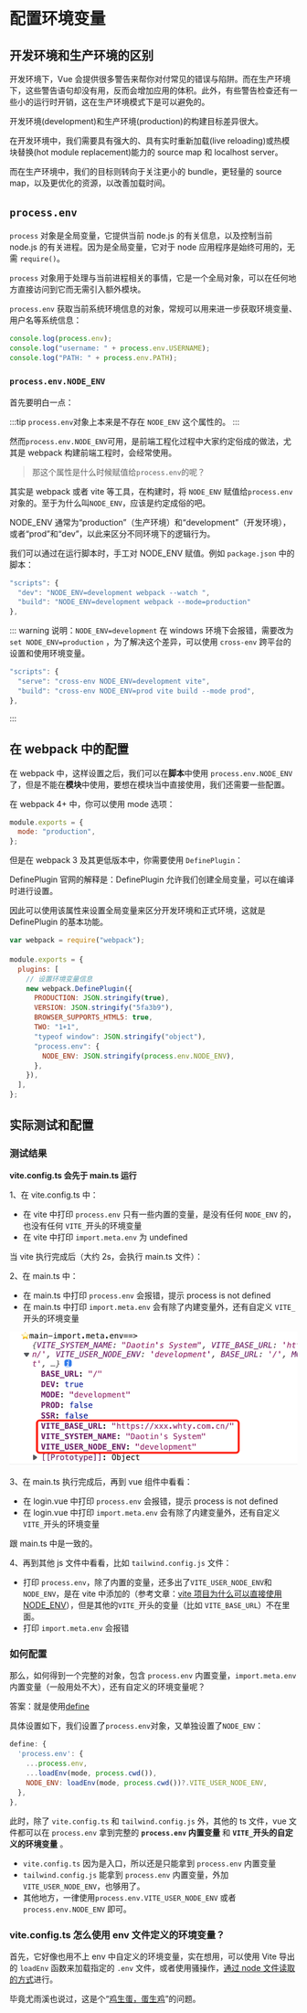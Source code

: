 # 配置环境变量

## 开发环境和生产环境的区别

开发环境下，Vue 会提供很多警告来帮你对付常见的错误与陷阱。而在生产环境下，这些警告语句却没有用，反而会增加应用的体积。此外，有些警告检查还有一些小的运行时开销，这在生产环境模式下是可以避免的。

开发环境(development)和生产环境(production)的构建目标差异很大。

在开发环境中，我们需要具有强大的、具有实时重新加载(live reloading)或热模块替换(hot module replacement)能力的 source map 和 localhost server。

而在生产环境中，我们的目标则转向于关注更小的 bundle，更轻量的 source map，以及更优化的资源，以改善加载时间。

## `process.env`

`process` 对象是全局变量，它提供当前 node.js 的有关信息，以及控制当前 node.js 的有关进程。因为是全局变量，它对于 node 应用程序是始终可用的，无需 `require()`。

`process` 对象用于处理与当前进程相关的事情，它是一个全局对象，可以在任何地方直接访问到它而无需引入额外模块。

`process.env` 获取当前系统环境信息的对象，常规可以用来进一步获取环境变量、用户名等系统信息：

```js
console.log(process.env);
console.log("username: " + process.env.USERNAME);
console.log("PATH: " + process.env.PATH);
```

### `process.env.NODE_ENV`

首先要明白一点：

:::tip
`process.env`对象上本来是不存在 `NODE_ENV` 这个属性的。
:::

然而`process.env.NODE_ENV`可用，是前端工程化过程中大家约定俗成的做法，尤其是 webpack 构建前端工程时，会经常使用。

> 那这个属性是什么时候赋值给`process.env`的呢？

其实是 webpack 或者 vite 等工具，在构建时，将 `NODE_ENV` 赋值给`process.env`对象的。至于为什么叫`NODE_ENV`，应该是约定成俗的吧。

NODE_ENV 通常为“production”（生产环境）和“development”（开发环境），或者“prod”和“dev”，以此来区分不同环境下的逻辑行为。

我们可以通过在运行脚本时，手工对 NODE_ENV 赋值。例如 `package.json` 中的脚本：

```js
"scripts": {
  "dev": "NODE_ENV=development webpack --watch ",
  "build": "NODE_ENV=development webpack --mode=production"
},
```

::: warning
说明：`NODE_ENV=development` 在 windows 环境下会报错，需要改为 `set NODE_ENV=production` ，为了解决这个差异，可以使用 `cross-env` 跨平台的设置和使用环境变量。

```js
"scripts": {
  "serve": "cross-env NODE_ENV=development vite",
  "build": "cross-env NODE_ENV=prod vite build --mode prod",
},
```

:::

## 在 webpack 中的配置

在 webpack 中，这样设置之后，我们可以在**脚本**中使用 `process.env.NODE_ENV` 了，但是不能在**模块**中使用，要想在模块当中直接使用，我们还需要一些配置。

在 webpack 4+ 中，你可以使用 mode 选项：

```js
module.exports = {
  mode: "production",
};
```

但是在 webpack 3 及其更低版本中，你需要使用 `DefinePlugin`：

DefinePlugin 官网的解释是：DefinePlugin 允许我们创建全局变量，可以在编译时进行设置。

因此可以使用该属性来设置全局变量来区分开发环境和正式环境，这就是 DefinePlugin 的基本功能。

```js
var webpack = require("webpack");

module.exports = {
  plugins: [
    // 设置环境变量信息
    new webpack.DefinePlugin({
      PRODUCTION: JSON.stringify(true),
      VERSION: JSON.stringify("5fa3b9"),
      BROWSER_SUPPORTS_HTML5: true,
      TWO: "1+1",
      "typeof window": JSON.stringify("object"),
      "process.env": {
        NODE_ENV: JSON.stringify(process.env.NODE_ENV),
      },
    }),
  ],
};
```

## 实际测试和配置

### 测试结果

**vite.config.ts 会先于 main.ts 运行**

1、在 vite.config.ts 中：

- 在 vite 中打印 `process.env` 只有一些内置的变量，是没有任何 `NODE_ENV` 的，也没有任何 `VITE_`开头的环境变量
- 在 vite 中打印 `import.meta.env` 为 undefined

当 vite 执行完成后（大约 2s，会执行 main.ts 文件）：

2、在 main.ts 中：

- 在 main.ts 中打印 `process.env` 会报错，提示 process is not defined
- 在 main.ts 中打印 `import.meta.env` 会有除了内建变量外，还有自定义 `VITE_`开头的环境变量

![](./images/env-1.png)

3、在 main.ts 执行完成后，再到 vue 组件中看看：

- 在 login.vue 中打印 `process.env` 会报错，提示 process is not defined
- 在 login.vue 中打印 `import.meta.env` 会有除了内建变量外，还有自定义 `VITE_`开头的环境变量

跟 main.ts 中是一致的。

4、再到其他 js 文件中看看，比如 `tailwind.config.js` 文件：

- 打印 `process.env`，除了内置的变量，还多出了`VITE_USER_NODE_ENV`和`NODE_ENV`，是在 vite 中添加的（参考文章：[vite 项目为什么可以直接使用 NODE_ENV](https://daotin.github.io/posts/2022/11/16/vite%E9%A1%B9%E7%9B%AE%E4%B8%BA%E4%BB%80%E4%B9%88%E5%8F%AF%E4%BB%A5%E7%9B%B4%E6%8E%A5%E4%BD%BF%E7%94%A8NODE_ENV.html)），但是其他的`VITE_`开头的变量（比如 `VITE_BASE_URL`）不在里面。
- 打印 `import.meta.env` 会报错

### 如何配置

那么，如何得到一个完整的对象，包含 `process.env` 内置变量，`import.meta.env` 内置变量（一般用处不大），还有自定义的环境变量呢？

答案：就是使用[define](https://cn.vitejs.dev/config/shared-options.html#define)

具体设置如下，我们设置了`process.env`对象，又单独设置了`NODE_ENV`：

```js
define: {
  'process.env': {
    ...process.env,
    ...loadEnv(mode, process.cwd()),
    NODE_ENV: loadEnv(mode, process.cwd())?.VITE_USER_NODE_ENV,
  },
},
```

此时，除了 `vite.config.ts` 和 `tailwind.config.js` 外，其他的 ts 文件，vue 文件都可以在 `process.env` 拿到完整的 **`process.env` 内置变量** 和 **`VITE_`开头的自定义的环境变量** 。

- `vite.config.ts` 因为是入口，所以还是只能拿到 `process.env` 内置变量
- `tailwind.config.js` 能拿到 `process.env` 内置变量，外加 `VITE_USER_NODE_ENV`，也够用了。
- 其他地方，一律使用`process.env.VITE_USER_NODE_ENV` 或者 `process.env.NODE_ENV` 即可。

### vite.config.ts 怎么使用 env 文件定义的环境变量？

首先，它好像也用不上 env 中自定义的环境变量，实在想用，可以使用 Vite 导出的 `loadEnv` 函数来加载指定的 `.env` 文件，或者使用骚操作，[通过 node 文件读取的方式](https://github.com/vitejs/vite/issues/1930#issuecomment-778595832)进行。

毕竟尤雨溪也说过，这是个“[鸡生蛋，蛋生鸡](https://github.com/vitejs/vite/issues/1930)”的问题。

